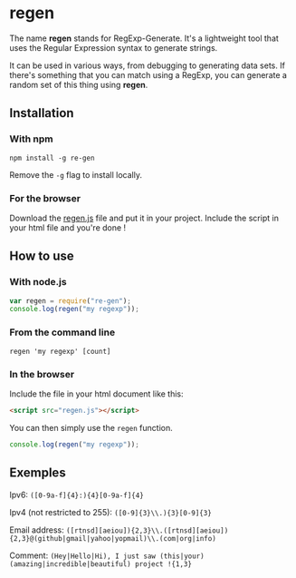 regen
==========

The name **regen** stands for RegExp-Generate. It's a lightweight tool that uses the Regular Expression syntax to generate strings.

It can be used in various ways, from debugging to generating data sets. If there's something that you can match using a RegExp, you can generate a random set of this thing using **regen**.

## Installation

### With npm

```shell
npm install -g re-gen
```
Remove the `-g` flag to install locally.

### For the browser
Download the [regen.js](https://github.com/Ensiss/regen/) file and put it in your project. Include the script in your html file and you're done !

## How to use

### With node.js

```js
var regen = require("re-gen");
console.log(regen("my regexp"));
```

### From the command line

```shell
regen 'my regexp' [count]
```

### In the browser

Include the file in your html document like this:
```html
<script src="regen.js"></script>
```
You can then simply use the `regen` function.
```js
console.log(regen("my regexp"));
```

## Exemples

Ipv6: `([0-9a-f]{4}:){4}[0-9a-f]{4}`

Ipv4 (not restricted to 255): `([0-9]{3}\\.){3}[0-9]{3}`

Email address: `([rtnsd][aeiou]){2,3}\\.([rtnsd][aeiou]){2,3}@(github|gmail|yahoo|yopmail)\\.(com|org|info)`

Comment: `(Hey|Hello|Hi), I just saw (this|your) (amazing|incredible|beautiful) project !{1,3}`
